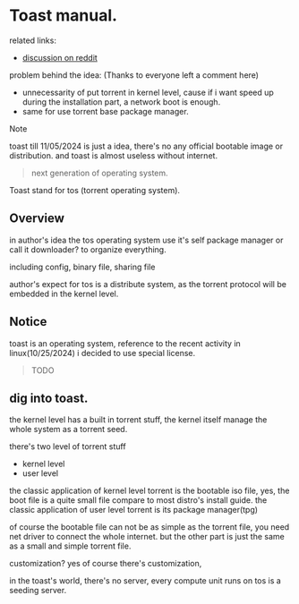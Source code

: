 # Toast manual.

related links:
- [discussion on reddit](https://www.reddit.com/r/osdev/comments/1giiep1/discussion_of_a_bumping_idea_from_my_head_about/)

problem behind the idea: (Thanks to everyone left a comment here)
- unnecessarity of put torrent in kernel level, cause if i want speed up during the installation part, a network boot is enough.
- same for use torrent base package manager.


> [!NOTE]  
> toast till 11/05/2024 is just a idea, there's no any official bootable image or distribution.
> and toast is almost useless without internet.

> next generation of operating system.

Toast stand for tos (torrent operating system).

## Overview

in author's idea the tos operating system use it's self package manager or call it downloader? to organize everything.

including config, binary file, sharing file 

author's expect for tos is a distribute system, as the torrent protocol will be embedded in the kernel level.

## Notice

toast is an operating system, reference to the recent activity in linux(10/25/2024) i decided to use special license.

> TODO

## dig into toast.

the kernel level has a built in torrent stuff, the kernel itself manage the whole system as a torrent seed.

there's two level of torrent stuff
- kernel level
- user level

the classic application of kernel level torrent is the bootable iso file, yes, the boot file is a quite small file compare to most distro's install guide. 
the classic application of user level torrent is its package manager(tpg)

of course the bootable file can not be as simple as the torrent file, you need net driver to connect the whole internet. but the other part is just the same as a small and simple torrent file.

customization? yes of course there's customization, 

in the toast's world, there's no server, every compute unit runs on tos is a seeding server.

